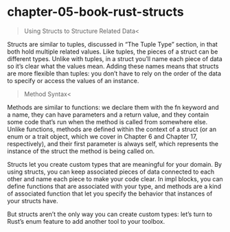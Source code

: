 # chapter-05-book-rust-structs
>Using Structs to Structure Related Data<

Structs are similar to tuples, discussed in “The Tuple Type” section, in that both hold multiple related values. Like tuples, the pieces of a struct can be different types. Unlike with tuples, in a struct you’ll name each piece of data so it’s clear what the values mean. Adding these names means that structs are more flexible than tuples: you don’t have to rely on the order of the data to specify or access the values of an instance.

>Method Syntax<

Methods are similar to functions: we declare them with the fn keyword and a name, they can have parameters and a return value, and they contain some code that’s run when the method is called from somewhere else. Unlike functions, methods are defined within the context of a struct (or an enum or a trait object, which we cover in Chapter 6 and Chapter 17, respectively), and their first parameter is always self, which represents the instance of the struct the method is being called on.

Structs let you create custom types that are meaningful for your domain. By using structs, you can keep associated pieces of data connected to each other and name each piece to make your code clear. In impl blocks, you can define functions that are associated with your type, and methods are a kind of associated function that let you specify the behavior that instances of your structs have.

But structs aren’t the only way you can create custom types: let’s turn to Rust’s enum feature to add another tool to your toolbox.
